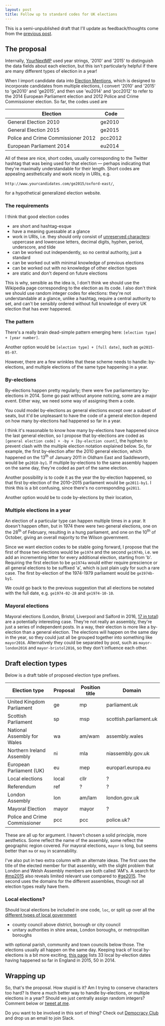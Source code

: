 ```yaml
---
layout: post
title: Follow up to standard codes for UK elections
---
```


This is a semi-unpublished draft that I'll update as feedback/thoughts come from the [previous post](/2015/11/10/election-codes.html).

## The proposal

Internally, [YourNextMP](https://www.yournextmp.com/) used year strings, '2010' and '2015' to distinguish the data fields about each election, but this isn't particularly helpful if there are many different types of election in a year!

When I import candidate data into [Election Mentions](https://www.electionmentions.com/), which is designed to incorporate candidates from multiple elections, I convert '2010' and '2015' to 'ge2010' and 'ge2015', and then use 'eu2014' and 'pcc2012' to refer to the 2014 European Parliament election and 2012 Police and Crime Commissioner election. So far, the codes used are

| Election | Code |
|----------|------|
| General Election 2010 | ge2010  |
| General Election 2015 | ge2015  |
| Police and Crime Commissioner 2012 | pcc2012  |
| European Parliament 2014 | eu2014 |

All of these are nice, short codes, usually corresponding to the Twitter hashtag that was being used for that election &mdash; perhaps indicating that they're maximally understandable for their length. Short codes are appealing aesthetically and work nicely in URIs, e.g.

`http://www.yourcandidates.com/ge2015/oxford-east/`,

for a hypothetical generalized election website.

### The requirements

I think that good election codes

- are short and hashtag-esque
- have a meaning guessable at a glance
- work in URIs, i.e. they should only consist of [unreserved characters](http://www.ietf.org/rfc/rfc3986.txt): uppercase and lowercase letters, decimal digits, hyphen, period, underscore, and tilde
- can be worked out independently, so no central authority, just a standard
- can be worked out with minimal knowledge of previous elections 
- can be worked out with no knowledge of other election types
- are static and don't depend on future elections

This is why, sensible as the idea is, I don't think we should use the Wikipedia page corresponding to the election as its code. I also don't think we should use random integer codes for elections: they're not understandable at a glance, unlike a hashtag, require a central authority to set, and can't be sensibly ordered without full knowledge of every UK election that has ever happened.

### The pattern

There's a really brain dead-simple pattern emerging here: `[election type] + [year number]`.

Another option would be `[election type] + [full date]`, such as `ge2015-05-07`.

However, there are a few wrinkles that these scheme needs to handle: by-elections, and multiple elections of the same type happening in a year.

### By-elections

By-elections happen pretty regularly; there were five parliamentary by-elections in 2014. Some go past without anyone noticing, some are a major event. Either way, we need some way of assigning them a code.

You could model by-elections as general elections except over a subset of seats, but it'd be unpleasant to have the code of a general election depend on how many by-elections had happened so far in a year.

I think it's reasonable to know how many by-elections have happened since the last general election, so I propose that by-elections are coded as `[general election code] + -by + [by-election count]`, the hyphen to prevent clash with the multiple election notation explained below. So, for example, the first by-election after the 2010 general election, which happened on the 13<sup>th</sup> of January 2011 in Oldham East and Saddleworth, would be `ge2010-by1`. If multiple by-elections to the same assembly happen on the same day, they're coded as part of the same election.

Another possibility is to code it as the year the by-election happened, so that first by-election of the 2010&ndash;2015 parliament would be `ge2011-by1`. I think this is a bit confusing, since there's no corresponding `ge2011`. 

Another option would be to code by-elections by their location, 

### Multiple elections in a year

An election of a particular type can happen multiple times in a year. It doesn't happen often, but in 1974 there were two general elections, one on the 28<sup>th</sup> of February, resulting in a hung parliament, and one on the 10<sup>th</sup> of October, giving an overall majority to the Wilson government.

Since we want election codes to be stable going forward, I propose that the first of those two elections would be `ge1974` and the second `ge1974b`, i.e. we add an incrementing letter for every additional election, starting from 'b'. Requiring the first election to be `ge1974a` would either require prescience or all general elections to be suffixed 'a', which is just plain ugly for such a rare case. The first by-election of the 1974-1979 parliament would be `ge1974b-by1`.

We could go back to the previous suggestion that all elections be notated with the full date, e.g. `ge1974-02-28` and `ge1974-10-10`.

### Mayoral elections

Mayoral elections (London, Bristol, Liverpool and Salford in 2016, [17 in total](https://en.wikipedia.org/wiki/Directly_elected_mayors_in_England_and_Wales#List_of_directly_elected_mayors)) are a potentially interesting case. They're not really an assembly, they're just a series of independent posts. In a way, their election is more like a by-election than a general election. The elections will happen on the same day in the year, so they could just all be grouped together into something like `mayor2016`. Alternatively they could be separated by post, such as `mayor-london2016` and `mayor-bristol2016`, so they don't influence each other.

## Draft election types

Below is a draft table of proposed election type prefixes.

| Election type | Proposal | Position title | Domain |
|---------------|--------|----|---|
| United Kingdom Parliament | ge | mp | parliament.uk |
| Scottish Parliament | sp | msp | scottish.parliament.uk |
| National Assembly for Wales | wa | am/wam | assembly.wales |
| Northern Ireland Assembly | ni | mla | niassembly.gov.uk |
| European Parliament (UK) | eu | mep | europarl.europa.eu |
| Local elections | local | cllr | ? |
| Referendum | ref | ? | ? |
| London Assembly | lon | am/lam | london.gov.uk |
| Mayoral Election | mayor | mayor | ? |
| Police and Crime Commissioner | pcc | pcc | police.uk? |

These are all up for argument. I haven't chosen a solid principle, more aesthetics. Some reflect the name of the assembly, some reflect the geographic region covered. For mayoral elections, `mayor` is long, but seems better than `ma` or `may` in scannability.

I've also put in two extra column with an alternate ideas. The first uses the title of the elected member for that assembly, with the slight problem that London and Welsh Assembly members are both called 'AM's. A search for [#mp2015](https://twitter.com/search?q=%23mp2015) also reveals limited relevant use compared to [#ge2015](https://twitter.com/search?q=%23ge2015). The second uses the domains for the different assemblies, though not all election types really have them.

### Local elections?

Should local elections be included in one code, `loc`, or split up over all the [different types of local government](https://www.gov.uk/understand-how-your-council-works/types-of-council)

- county council above district, borough or city council
- unitary authorities in shire areas, London boroughs, or metropolitan boroughs

with optional parish, community and town councils below those. The elections usually all happen on the same day. Keeping track of local by-elections is a bit more exciting, [this page](http://www.englishelections.org.uk/england/lby/) lists 33 local by-election dates having happened so far in England in 2015, 50 in 2014.

## Wrapping up

So, that's the proposal. How stupid is it? Am I trying to conserve characters too hard? Is there a much better way to handle by-elections, or multiple elections in a year? Should we just centrally assign random integers? Comment below or <a href="https://twitter.com/tfgg2">tweet at me</a>.

Do you want to be involved in this sort of thing? Check out <a href="https://democracyclub.org.uk/">Democracy Club</a> and drop us an email to join Slack.

